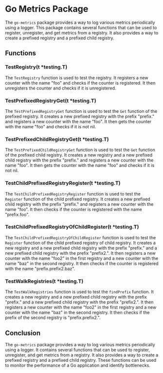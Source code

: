 # Go Metrics Package

The `go-metrics` package provides a way to log various metrics periodically using a logger. This package contains several functions that can be used to register, unregister, and get metrics from a registry. It also provides a way to create a prefixed registry and a prefixed child registry.

## Functions

### TestRegistry(t *testing.T)

The `TestRegistry` function is used to test the registry. It registers a new counter with the name "foo" and checks if the counter is registered. It then unregisters the counter and checks if it is unregistered.

### TestPrefixedRegistryGet(t *testing.T)

The `TestPrefixedRegistryGet` function is used to test the `Get` function of the prefixed registry. It creates a new prefixed registry with the prefix "prefix." and registers a new counter with the name "foo". It then gets the counter with the name "foo" and checks if it is not nil.

### TestPrefixedChildRegistryGet(t *testing.T)

The `TestPrefixedChildRegistryGet` function is used to test the `Get` function of the prefixed child registry. It creates a new registry and a new prefixed child registry with the prefix "prefix." and registers a new counter with the name "foo". It then gets the counter with the name "foo" and checks if it is not nil.

### TestChildPrefixedRegistryRegister(t *testing.T)

The `TestChildPrefixedRegistryRegister` function is used to test the `Register` function of the child prefixed registry. It creates a new prefixed child registry with the prefix "prefix." and registers a new counter with the name "foo". It then checks if the counter is registered with the name "prefix.foo".

### TestChildPrefixedRegistryOfChildRegister(t *testing.T)

The `TestChildPrefixedRegistryOfChildRegister` function is used to test the `Register` function of the child prefixed registry of child registry. It creates a new registry and a new prefixed child registry with the prefix "prefix." and a new prefixed child registry with the prefix "prefix2.". It then registers a new counter with the name "foo2" in the first registry and a new counter with the name "baz" in the second registry. It then checks if the counter is registered with the name "prefix.prefix2.baz".

### TestWalkRegistries(t *testing.T)

The `TestWalkRegistries` function is used to test the `findPrefix` function. It creates a new registry and a new prefixed child registry with the prefix "prefix." and a new prefixed child registry with the prefix "prefix2.". It then registers a new counter with the name "foo2" in the first registry and a new counter with the name "baz" in the second registry. It then checks if the prefix of the second registry is "prefix.prefix2.".

## Conclusion

The `go-metrics` package provides a way to log various metrics periodically using a logger. It contains several functions that can be used to register, unregister, and get metrics from a registry. It also provides a way to create a prefixed registry and a prefixed child registry. These functions can be used to monitor the performance of a Go application and identify bottlenecks.